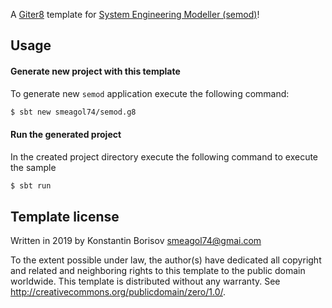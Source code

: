 A [Giter8][g8] template for [System Engineering Modeller (semod)][semod]!

Usage
-----

#### Generate new project with this template

To generate new `semod` application execute the following command:
```bash
$ sbt new smeagol74/semod.g8
```

#### Run the generated project
In the created project directory execute the following command to execute the sample
```bash
$ sbt run
```
 

Template license
----------------
Written in 2019 by Konstantin Borisov smeagol74@gmai.com

To the extent possible under law, the author(s) have dedicated all copyright and related
and neighboring rights to this template to the public domain worldwide.
This template is distributed without any warranty. See <http://creativecommons.org/publicdomain/zero/1.0/>.

[g8]: http://www.foundweekends.org/giter8/
[semod]: https://github.com/smeagol74/semod